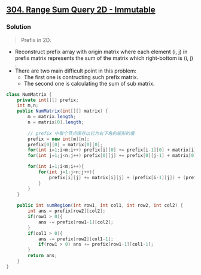 ## [304. Range Sum Query 2D - Immutable](https://leetcode.cn/problems/range-sum-query-2d-immutable/)

### Solution

> Prefix in 2D.

- Reconstruct prefix array with origin matrix where each element (i, j) in prefix matrix represents the sum of the matrix which right-bottom is (i, j) .
- There are two main difficult point in this problem:
  - The first one is contructing such prefix matrix.
  - The second one is calculating the sum of sub matrix.

```java
class NumMatrix {
    private int[][] prefix;
    int m,n;
    public NumMatrix(int[][] matrix) {
        m = matrix.length;
        n = matrix[0].length;
        
        // prefix 中每个节点保存以它为右下角的矩形的值
        prefix = new int[m][n];
        prefix[0][0] = matrix[0][0];
        for(int i=1;i<m;i++) prefix[i][0] += prefix[i-1][0] + matrix[i][0];
        for(int j=1;j<n;j++) prefix[0][j] += prefix[0][j-1] + matrix[0][j];

        for(int i=1;i<m;i++){
            for(int j=1;j<n;j++){
                prefix[i][j] += matrix[i][j] + (prefix[i-1][j]) + (prefix[i][j-1]-prefix[i-1][j-1]);
            }
        }
    }
    
    public int sumRegion(int row1, int col1, int row2, int col2) {
        int ans = prefix[row2][col2];
        if(row1 > 0){
            ans -= prefix[row1-1][col2];
        }
        if(col1 > 0){
            ans -= prefix[row2][col1-1];
            if(row1 > 0) ans += prefix[row1-1][col1-1];
        }
        return ans;
    }
}

```

